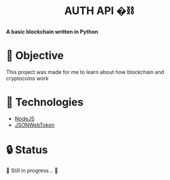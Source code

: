 <h1 align="center">AUTH API �⛓️</h1>

<h4 align="init">A basic blockchain written in Python</h4>

# 🎯 Objective
This project was made for me to learn about how blockchain and cryptocoins work


# 👾 Technologies

* [NodeJS](https://nodejs.org/en/)
* [JSONWebToken](https://jwt.io/)

# 🔒 Status
🧱 Still in progress... 🧱
